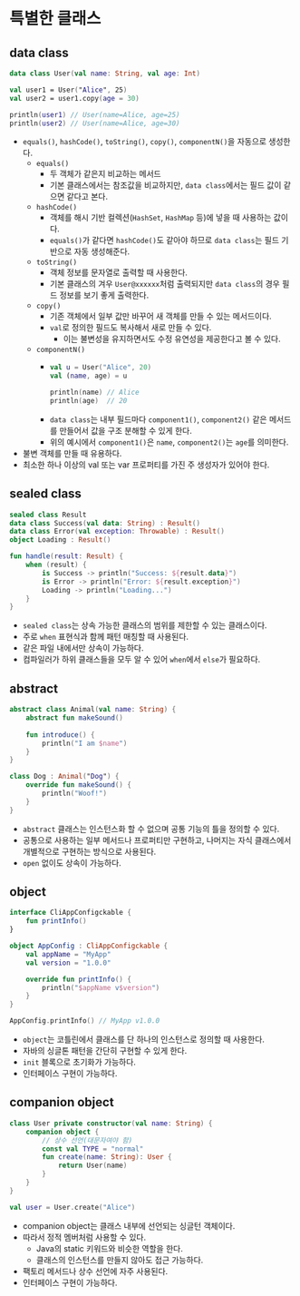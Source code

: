 # 특별한 클래스
## data class
```kotlin
data class User(val name: String, val age: Int)

val user1 = User("Alice", 25)
val user2 = user1.copy(age = 30)

println(user1) // User(name=Alice, age=25)
println(user2) // User(name=Alice, age=30)
```
- `equals()`, `hashCode()`, `toString()`, `copy()`, `componentN()`을 자동으로 생성한다.
  - `equals()`
    - 두 객체가 같은지 비교하는 메서드
    - 기본 클래스에서는 참조값을 비교하지만, `data class`에서는 필드 값이 같으면 같다고 본다.
  - `hashCode()`
    - 객체를 해시 기반 컬렉션(`HashSet`, `HashMap` 등)에 넣을 때 사용하는 값이다.
    - `equals()`가 같다면 `hashCode()`도 같아야 하므로 `data class`는 필드 기반으로 자동 생성해준다.
  - `toString()`
    - 객체 정보를 문자열로 출력할 때 사용한다.
    - 기본 클래스의 겨우 `User@xxxxxx`처럼 출력되지만 `data class`의 경우 필드 정보를 보기 좋게 출력한다.
  - `copy()`
    - 기존 객체에서 일부 값만 바꾸어 새 객체를 만들 수 있는 메서드이다.
    - `val`로 정의한 필드도 복사해서 새로 만들 수 있다.
      - 이는 불변성을 유지하면서도 수정 유연성을 제공한다고 볼 수 있다.
  - `componentN()`
    - ```kotlin
      val u = User("Alice", 20)
      val (name, age) = u
    
      println(name) // Alice
      println(age)  // 20
      ``` 
    - `data class`는 내부 필드마다 `component1()`, `component2()` 같은 메서드를 만들어서 값을 구조 분해할 수 있게 한다.
    - 위의 예시에서 `component1()`은 `name`, `component2()`는 `age`를 의미한다.
- 불변 객체를 만들 때 유용하다.
- 최소한 하나 이상의 val 또는 var 프로퍼티를 가진 주 생성자가 있어야 한다.

## sealed class
```kotlin
sealed class Result
data class Success(val data: String) : Result()
data class Error(val exception: Throwable) : Result()
object Loading : Result()

fun handle(result: Result) {
    when (result) {
        is Success -> println("Success: ${result.data}")
        is Error -> println("Error: ${result.exception}")
        Loading -> println("Loading...")
    }
}
```
- `sealed class`는 상속 가능한 클래스의 범위를 제한할 수 있는 클래스이다.
- 주로 `when` 표현식과 함께 패턴 매칭할 때 사용된다.
- 같은 파일 내에서만 상속이 가능하다.
- 컴파일러가 하위 클래스들을 모두 알 수 있어 `when`에서 `else`가 필요하다.

## abstract 
```kotlin
abstract class Animal(val name: String) {
    abstract fun makeSound()
    
    fun introduce() {
        println("I am $name")
    }
}

class Dog : Animal("Dog") {
    override fun makeSound() {
        println("Woof!")
    }
}
```
- `abstract` 클래스는 인스턴스화 할 수 없으며 공통 기능의 틀을 정의할 수 있다.
- 공통으로 사용하는 일부 메서드나 프로퍼티만 구현하고, 나머지는 자식 클래스에서 개별적으로 구현하는 방식으로 사용된다.
-  `open` 없이도 상속이 가능하다.

## object
```kotlin
interface CliAppConfigckable {
    fun printInfo()
}

object AppConfig : CliAppConfigckable {
    val appName = "MyApp"
    val version = "1.0.0"

    override fun printInfo() {
        println("$appName v$version")
    }
}

AppConfig.printInfo() // MyApp v1.0.0
```
- `object`는 코틀린에서 클래스를 단 하나의 인스턴스로 정의할 때 사용한다.
- 자바의 싱글톤 패턴을 간단히 구현할 수 있게 한다.
- `init` 블록으로 초기화가 가능하다.
- 인터페이스 구현이 가능하다.

## companion object
```kotlin
class User private constructor(val name: String) {
    companion object {
        // 상수 선언(대문자여야 함)
        const val TYPE = "normal"
        fun create(name: String): User {
            return User(name)
        }
    }
}

val user = User.create("Alice")
```
- companion object는 클래스 내부에 선언되는 싱글턴 객체이다. 
- 따라서 정적 멤버처럼 사용할 수 있다. 
  - Java의 static 키워드와 비슷한 역할을 한다.
  - 클래스의 인스턴스를 만들지 않아도 접근 가능하다.
- 팩토리 메서드나 상수 선언에 자주 사용된다.
- 인터페이스 구현이 가능하다.